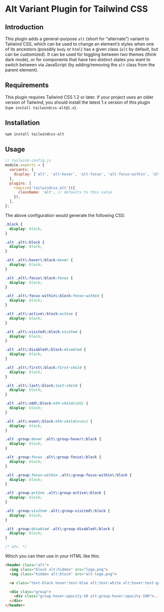 # Alt Variant Plugin for Tailwind CSS

## Introduction

This plugin adds a general-purpose `alt` (short for “alternate”) variant to Tailwind CSS, which can be used to change an element’s styles when one of its ancestors (possibly `body` or `html`) has a given class (`alt` by default, but can be customized). It can be used for toggling between two themes (think dark mode), or for components that have two distinct states you want to switch between via JavaScript (by adding/removing the `alt` class from the parent element).

## Requirements

This plugin requires Tailwind CSS 1.2 or later. If your project uses an older version of Tailwind, you should install the latest 1.x version of this plugin (`npm install tailwindcss-alt@1.x`).

## Installation

```bash
npm install tailwindcss-alt
```

## Usage

```js
// tailwind.config.js
module.exports = {
  variants: {
    display: ['alt', 'alt-hover', 'alt-focus', 'alt-focus-within', 'alt-active', 'alt-visited', 'alt-disabled', 'alt-first', 'alt-last', 'alt-odd', 'alt-even', 'alt-group-hover', 'alt-group-focus', 'alt-group-focus-within', 'alt-group-active', 'alt-group-visited', 'alt-group-disabled', 'responsive'],
  },
  plugins: [
    require('tailwindcss-alt')({
      className: 'alt', // defaults to this value
    }),
  ],
};
```

The above configuration would generate the following CSS:

```css
.block {
  display: block;
}

.alt .alt\:block {
  display: block;
}

.alt .alt\:hover\:block:hover {
  display: block;
}

.alt .alt\:focus\:block:focus {
  display: block;
}

.alt .alt\:focus-within\:block:focus-within {
  display: block;
}

.alt .alt\:active\:block:active {
  display: block;
}

.alt .alt\:visited\:block:visited {
  display: block;
}

.alt .alt\:disabled\:block:disabled {
  display: block;
}

.alt .alt\:first\:block:first-child {
  display: block;
}

.alt .alt\:last\:block:last-child {
  display: block;
}

.alt .alt\:odd\:block:nth-child(odd) {
  display: block;
}

.alt .alt\:even\:block:nth-child(even) {
  display: block;
}

.alt .group:hover .alt\:group-hover\:block {
  display: block;
}

.alt .group:focus .alt\:group-focus\:block {
  display: block;
}

.alt .group:focus-within .alt\:group-focus-within\:block {
  display: block;
}

.alt .group:active .alt\:group-active\:block {
  display: block;
}

.alt .group:visited .alt\:group-visited\:block {
  display: block;
}

.alt .group:disabled .alt\:group-disabled\:block {
  display: block;
}

/* etc. */
```

Which you can then use in your HTML like this:

```html
<header class="alt">
  <img class="block alt:hidden" src="logo.png">
  <img class="hidden alt:block" src="alt-logo.png">

  <a class="text-black hover:text-blue alt:text-white alt:hover:text-green">Home</a>

  <div class="group">
    <div class="group-hover:opacity-50 alt:group-hover:opacity-100">...</div>
  </div>
</header>
```
